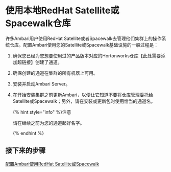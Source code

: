 # 使用本地RedHat Satellite或Spacewalk仓库

许多Ambari用户使用RedHat Satellite或者Spacewalk去管理他们集群上的操作系统仓库。配置Ambari使用您的Satellite或Spacewalk基础设施的一般过程是：

1. 确保您已经为您想要使用过的产品版本对应的Hortonworks仓库【此处需要添加超链接】创建了通道。

2. 确保创建的通道在集群的所有机器上可用。

3. 安装并启动Ambari Server。

4. 在开始安装集群之前更新Ambari，以便让它知道不要将仓库管理委托给Satellite或Spacewalk；另外，请在安装或更新包时使用恰当的通道名。

   {% hint style="info" %}注意

   请在继续之前为您的通道起好名字。

   {% endhint %}

## 接下来的步骤

[配置Ambari使用RedHat Satellite或Spacewalk](./config-use.md)